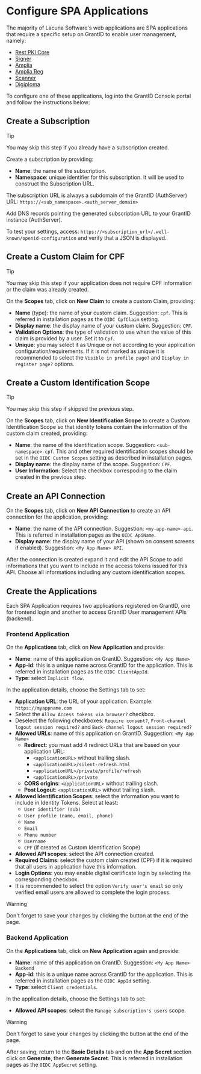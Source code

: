 ﻿# Configure SPA Applications

The majority of Lacuna Software's web applications are SPA applications that require a specific setup on GrantID to enable user management, namely:

* [Rest PKI Core](../../rest-pki/core/index.md)
* [Signer](../../signer.md)
* [Amplia](../../amplia/index.md)
* [Amplia Reg](../../amplia-reg/index.md)
* [Scanner](../../scanner/index.md)
* [Digiploma](../../digiploma/index.md)

To configure one of these applications, log into the GrantID Console portal and follow the instructions below:

## Create a Subscription 

> [!TIP]
> You may skip this step if you already have a subscription created.

Create a subscription by providing: 

* **Name**: the name of the subscription.
* **Namespace**: unique identifier for this subscription. It will be used to construct the Subscription URL.

The subscription URL is always a subdomain of the GrantID (AuthServer) URL: `https://<sub_namespace>.<auth_server_domain>`

Add DNS records pointing the generated subscription URL to your GrantID instance (AuthServer).

To test your settings, access: `https://<subscription_url>/.well-known/openid-configuration` and verify that a JSON is displayed.

## Create a Custom Claim for CPF

> [!TIP]
> You may skip this step if your application does not require CPF information or the claim was already created.

On the **Scopes** tab, click on **New Claim** to create a custom Claim, providing: 

* **Name** (type): the name of your custom claim. Suggestion: `cpf`. This is referred in installation pages as the `OIDC CpfClaim` setting.
* **Display name**: the display name of your custom claim. Suggestion: `CPF`.
* **Validation Options**: the type of validation to use when the value of this claim is provided by a user. Set it to `Cpf`.
* **Unique**: you may select it as Unique or not according to your application configuration/requirements. If it is not marked as unique it is recommended
to select the `Visible in profile page?` and `Display in register page?` options.


## Create a Custom Identification Scope

> [!TIP]
> You may skip this step if skipped the previous step.

On the **Scopes** tab, click on **New Identification Scope** to create a Custom Identification Scope so that identity tokens contain the information of the custom claim created, providing:

* **Name**: the name of the identification scope. Suggestion: `<sub-namespace>-cpf`. This and other required identification scopes should be set in the `OIDC Custom Scopes` setting as described in installation pages.
* **Display name**: the display name of the scope. Suggestion: `CPF`.
* **User Information**: Select the checkbox correspoding to the claim created in the previous step.

## Create an API Connection

On the **Scopes** tab, click on **New API Connection** to create an API connection for the application, providing:

* **Name**: the name of the API connection. Suggestion: `<my-app-name>-api`. This is referred in installation pages as the `OIDC ApiName`.
* **Display name**: the display name of your API (shown on consent screens if enabled). Suggestion: `<My App Name> API`.

After the connection is created expand it and edit the API Scope to add informations that you want to include in the access tokens issued for this API.
Choose all informations including any custom identification scopes.

## Create the Applications

Each SPA Application requires two applications registered on GrantID, one for frontend login and another to access GrantID User management APIs (backend).

### Frontend Application

On the **Applications** tab, click on **New Application** and provide:

* **Name**: name of this application on GrantID. Suggestion: `<My App Name>`
* **App-id**: this is a unique name across GrantID for the application. This is referred in installation pages as the `OIDC ClientAppId`.
* **Type**: select `Implicit flow`.

In the application details, choose the Settings tab to set:

* **Application URL**: the URL of your application. Example: `https://myappname.com`
* Select the `Allow Access tokens via browser?` checkbox.
* Deselect the following checkboxes: `Require consent?`, `Front-channel logout session required?` and `Back-channel logout session required?`
* **Allowed URLs**: name of this application on GrantID. Suggestion: `<My App Name>`
  * **Redirect**: you must add 4 redirect URLs that are based on your application URL:
    * `<applicationURL>` without trailing slash.
    * `<applicationURL>/silent-refresh.html`
    * `<applicationURL>/private/profile/refresh`
    * `<applicationURL>/private`
  * **CORS origins**: `<applicationURL>` without trailing slash.
  * **Post Logout**: `<applicationURL>` without trailing slash.
* **Allowed Identification Scopes**: select the information you want to include in Identity Tokens. Select at least: 
  * `User identifier (sub)`
  * `User profile (name, email, phone)`
  * `Name`
  * `Email` 
  * `Phone number` 
  * `Username`
  * `CPF` (if created as Custom Identification Scope)
* **Allowed API scopes**: select the API connection created.
* **Required Claims**: select the custom claim created (CPF) if it is required that all users in application have this information.
* **Login Options**: you may enable digital certificate login by selecting the corresponding checkbox. 
* It is recommended to select the option `Verify user's email` so only verified email users are allowed to complete the login process.

> [!WARNING]
> Don't forget to save your changes by clicking the button at the end of the page.

### Backend Application

On the **Applications** tab, click on **New Application** again and provide:

* **Name**: name of this application on GrantID. Suggestion: `<My App Name> Backend`
* **App-id**: this is a unique name across GrantID for the application. This is referred in installation pages as the `OIDC AppId` setting.
* **Type**: select `Client credentials`.

In the application details, choose the Settings tab to set:

* **Allowed API scopes**: select the `Manage subscription's users` scope.

> [!WARNING]
> Don't forget to save your changes by clicking the button at the end of the page.

After saving, return to the **Basic Details** tab and on the **App Secret** section click on **Generate**, then **Generate Secret**.
This is referred in installation pages as the `OIDC AppSecret` setting.
